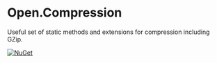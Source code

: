 # Open.Compression
Useful set of static methods and extensions for compression including GZip.

[![NuGet](http://img.shields.io/nuget/v/Open.Compression.svg)](https://www.nuget.org/packages/Open.Compression/)
